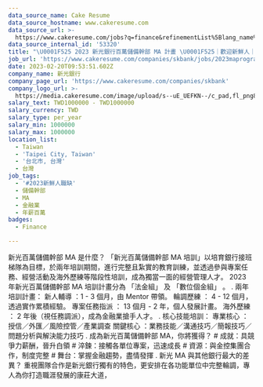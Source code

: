 ```yaml
---
data_source_name: Cake Resume
data_source_hostname: www.cakeresume.com
data_source_url: >-
  https://www.cakeresume.com/jobs?q=finance&refinementList%5Blang_name%5D%5B0%5D=English&refinementList%5Bsalary_type%5D=per_year&range%5Bsalary_range%5D%5Bmin%5D=1000000&page=3
data_source_internal_id: '53320'
title: "\U0001F525 2023 新光銀行百萬儲備幹部 MA 計畫 \U0001F525｜歡迎新鮮人｜04/14 投遞截止❗"
job_url: 'https://www.cakeresume.com/companies/skbank/jobs/2023maprogram'
date: 2023-02-20T09:53:51.602Z
company_name: 新光銀行
company_page_url: 'https://www.cakeresume.com/companies/skbank'
company_logo_url: >-
  https://media.cakeresume.com/image/upload/s--uE_UEFKN--/c_pad,fl_png8,h_200,w_200/v1673925047/lvhdwwb4cdghm8velmor.png
salary_text: TWD1000000 - TWD1000000
salary_currency: TWD
salary_type: per_year
salary_min: 1000000
salary_max: 1000000
location_list:
  - Taiwan
  - 'Taipei City, Taiwan'
  - '台北市, 台灣'
  - 台灣
job_tags:
  - '#2023新鮮人職缺'
  - 儲備幹部
  - MA
  - 金融業
  - 年薪百萬
badges:
  - Finance

---
```


新光百萬儲備幹部 MA 是什麼？ 「新光百萬儲備幹部 MA 培訓」以培育銀行接班梯隊為目標，於兩年培訓期間，進行完整且紮實的教育訓練，並透過參與專案任務、經營活動及海外歷練等階段性培訓，成為獨當一面的經營管理人才。 2023 年新光百萬儲備幹部 MA 培訓計畫分為 「法金組」 及 「數位個金組」 。 . 兩年培訓計畫： 新人輔導 ：1 - 3 個月，由 Mentor 帶領。 輪調歷練 ： 4 - 12 個月，透過實作累積經驗。 專案任務指派 ： 13 個月 - 2 年，個人發展計畫。 海外歷練 ： 2 年後（視任務調派），成為金融業搶手人才。 . 核心技能培訓： 專業核心 ：授信／外匯／風險控管／產業調查 關鍵核心 ：業務技能／溝通技巧／簡報技巧／問題分析與解決能力技巧 . 成為新光百萬儲備幹部 MA，你將獲得？ # 成就：具競爭力薪酬，晉升白領 # 淬鍊：接觸各單位專案，迅速成長 # 資源：與金控集團合作，制度完整 # 舞台：掌握金融趨勢，盡情發揮 . 新光 MA 與其他銀行最大的差異？ 重視團隊合作是新光銀行獨有的特色，更安排在各功能單位中完整輪調，專人為你打造職涯發展的康莊大道，